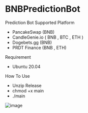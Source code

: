 # BNBPredictionBot
Prediction Bot Supported Platform

- PancakeSwap (BNB) 
- CandleGenie.io ( BNB , BTC , ETH ) 
- Dogebets.gg (BNB) 
- PRDT Finance (BNB , ETH)

Requirement
- Ubuntu 20.04

How To Use 
- Unzip Release
- chmod +x main
- ./main

![image](https://user-images.githubusercontent.com/84965417/164593363-f8e2205b-f61d-4b6e-8732-e89a4b29b67c.png)
